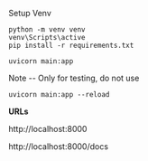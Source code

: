 Setup Venv
```
python -m venv venv
venv\Scripts\active
pip install -r requirements.txt
```

```
uvicorn main:app
```

Note -- Only for testing, do not use
```
uvicorn main:app --reload
```

**URLs**

http://localhost:8000

http://localhost:8000/docs